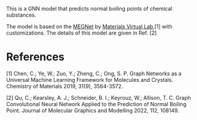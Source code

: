 This is a GNN model that predicts normal boiling points of chemical substances.

The model is based on the [MEGNet](https://github.com/materialsvirtuallab/megnet) by [Materials Virtual Lab](http://materialsvirtuallab.org/),[1] with customizations. The details of this model are given in Ref. [2]

# References
[1] Chen, C.; Ye, W.; Zuo, Y.; Zheng, C.; Ong, S. P. Graph Networks as a Universal Machine Learning Framework for Molecules and Crystals. Chemistry of Materials 2019, 31(9), 3564-3572.

[2] Qu, C.; Kearsley, A. J.; Schneider, B. I.; Keyrouz, W.; Allison, T. C. Graph Convolutional Neural Network Applied to the Prediction of Normal Boiling Point. Journal of Molecular Graphics and Modelling 2022, 112, 108149.
